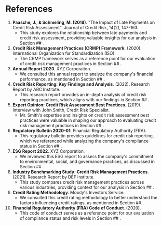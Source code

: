 # References

1. **Paasche, J., & Schmeling, M. (2018)**. "The Impact of Late Payments on Credit Risk Assessment". Journal of Credit Risk, 14(2), 147-163.
	* This study explores the relationship between late payments and credit risk assessment, providing valuable insights for our analysis in Section ## .
2. **Credit Risk Management Practices (CRMP) Framework**. (2020). International Organization for Standardization (ISO).
	* The CRMP framework serves as a reference point for our evaluation of credit risk management practices in Section ## .
3. **Annual Report 2020**. XYZ Corporation.
	* We consulted this annual report to analyze the company's financial performance, as mentioned in Section ## .
4. **Credit Risk Reporting: Key Findings and Analysis**. (2022). Research Report by ABC Institute.
	* This research report provides an in-depth analysis of credit risk reporting practices, which aligns with our findings in Section ## .
5. **Expert Opinion: Credit Risk Assessment Best Practices**. (2019). Interview with John Smith, Credit Risk Specialist.
	* Mr. Smith's expertise and insights on credit risk assessment best practices were valuable in shaping our approach to evaluating credit risk management practices in Section ## .
6. **Regulatory Bulletin 2020-01**. Financial Regulatory Authority (FRA).
	* This regulatory bulletin provides guidelines for credit risk reporting, which we referenced while analyzing the company's compliance status in Section ## .
7. **ESG Report 2022**. XYZ Corporation.
	* We reviewed this ESG report to assess the company's commitment to environmental, social, and governance practices, as discussed in Section ## .
8. **Industry Benchmarking Study: Credit Risk Management Practices**. (2021). Research Report by DEF Institute.
	* This study compares credit risk management practices across various industries, providing context for our analysis in Section ## .
9. **Credit Rating Methodology**. Moody's Investors Service.
	* We consulted this credit rating methodology to better understand the factors influencing credit ratings, as mentioned in Section ## .
10. **Financial Regulatory Authority (FRA) Code of Conduct**. (2020).
	* This code of conduct serves as a reference point for our evaluation of compliance status and risk levels in Section ## .
